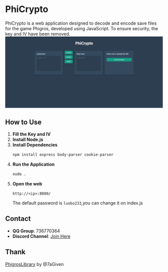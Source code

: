 # PhiCrypto

PhiCrypto is a web application designed to decode and encode save files for the game Phigros, developed using JavaScript. To ensure security, the key and IV have been removed.
![example](example.png)
## How to Use

1. **Fill the Key and IV**
2. **Install Node.js**
3. **Install Dependencies**
    ```bash
    npm install express body-parser cookie-parser
    ```
4. **Run the Application**
    ```bash
    node .
    ```
5. **Open the web**
   ```
   http://<ip>:8080/
   ```
   The default password is `luobo233`,you can change it on index.js
## Contact

- **QQ Group**: 736770364
- **Discord Channel**: [Join Here](https://discord.gg/phigros-and-rhythm-gaming-1039084623260569631)

## Thank
[PhigrosLibrary](PhigrosLibrary) by @7aGiven
